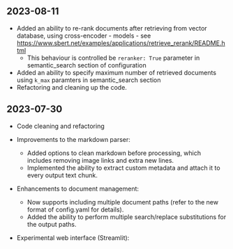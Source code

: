 ## 2023-08-11

* Added an ability to re-rank documents after retrieving from vector database, using cross-encoder - models - see https://www.sbert.net/examples/applications/retrieve_rerank/README.html
    * This behaviour is controlled be `reranker: True` parameter in semantic_search section of configuration
* Added an ability to specify maximum number of retrieved documents using `k_max` paramters in semantic_search section
* Refactoring and cleaning up the code.



## 2023-07-30

* Code cleaning and refactoring

* Improvements to the markdown parser:
    - Added options to clean markdown before processing, which includes removing image links and extra new lines.
    - Implemented the ability to extract custom metadata and attach it to every output text chunk.

* Enhancements to document management:
    - Now supports including multiple document paths (refer to the new format of config.yaml for details).
    - Added the ability to perform multiple search/replace substitutions for the output paths.

* Experimental web interface (Streamlit):
